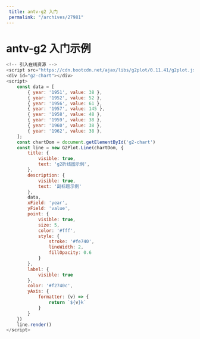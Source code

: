 ```yaml
---
 title: antv-g2 入门
 permalink: "/archives/27981"
---
```


# antv-g2 入门示例

<div id="g2-chart"></div>
<script>    
    const data = [
        { year: '1951', value: 38 },
        { year: '1952', value: 52 },
        { year: '1956', value: 61 },
        { year: '1957', value: 145 },
        { year: '1958', value: 48 },
        { year: '1959', value: 38 },
        { year: '1960', value: 38 },
        { year: '1962', value: 38 },
    ];
    const chartDom = document.getElementById('g2-chart')
    const line = new G2Plot.Line(chartDom, {
        title: {
            visible: true,
            text: 'g2折线图示例',
        },
        description: {
            visible: true,
            text: '副标题示例'
        },
        data,
        xField: 'year',
        yField: 'value',
        point: {
            visible: true,
            size: 5,
            color: '#fff',
            style: {
                stroke: '#fe740',
                lineWidth: 2,
                fillOpacity: 0.6
            }
        },
        label: {
            visible: true
        },
        color: '#f2740c',
        yAxis: {
            formatter: (v) => {
                return `${v}k`
            }
        }
    })
    line.render()
</script>

``` js
<!-- 引入在线资源 -->
<script src="https://cdn.bootcdn.net/ajax/libs/g2plot/0.11.41/g2plot.js"></script>
<div id="g2-chart"></div>
<script>
    const data = [
        { year: '1951', value: 38 },
        { year: '1952', value: 52 },
        { year: '1956', value: 61 },
        { year: '1957', value: 145 },
        { year: '1958', value: 48 },
        { year: '1959', value: 38 },
        { year: '1960', value: 38 },
        { year: '1962', value: 38 },
    ];
    const chartDom = document.getElementById('g2-chart')
    const line = new G2Plot.Line(chartDom, {
        title: {
            visible: true,
            text: 'g2折线图示例',
        },
        description: {
            visible: true,
            text: '副标题示例'
        },
        data,
        xField: 'year',
        yField: 'value',
        point: {
            visible: true,
            size: 5,
            color: '#fff',
            style: {
                stroke: '#fe740',
                lineWidth: 2,
                fillOpacity: 0.6
            }
        },
        label: {
            visible: true
        },
        color: '#f2740c',
        yAxis: {
            formatter: (v) => {
                return `${v}k`
            }
        }
    })
    line.render()
</script>
```